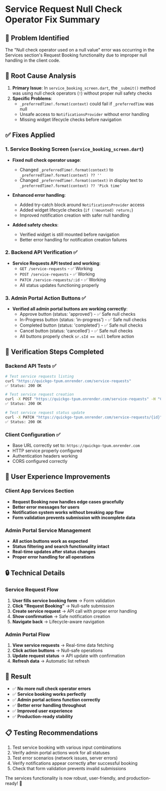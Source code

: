 # Service Request Null Check Operator Fix Summary

## 🐛 **Problem Identified**

The "Null check operator used on a null value" error was occurring in the Services section's Request Booking functionality due to improper null handling in the client code.

## 🔧 **Root Cause Analysis**

1. **Primary Issue**: In `service_booking_screen.dart`, the `_submit()` method was using null check operators (`!`) without proper null safety checks
2. **Specific Problems**:
   - `_preferredTime!.format(context)` could fail if `_preferredTime` was null
   - Unsafe access to `NotificationsProvider` without error handling
   - Missing widget lifecycle checks before navigation

## ✅ **Fixes Applied**

### 1. Service Booking Screen (`service_booking_screen.dart`)

- **Fixed null check operator usage**:

  - Changed `_preferredTime!.format(context)` to `_preferredTime?.format(context) ?? ''`
  - Changed `_preferredTime!.format(context)` in display text to `_preferredTime?.format(context) ?? 'Pick time'`

- **Enhanced error handling**:

  - Added try-catch block around `NotificationsProvider` access
  - Added widget lifecycle checks (`if (!mounted) return;`)
  - Improved notification creation with safer null handling

- **Added safety checks**:
  - Verified widget is still mounted before navigation
  - Better error handling for notification creation failures

### 2. Backend API Verification ✅

- **Service Requests API tested and working**:
  - `GET /service-requests` - ✅ Working
  - `POST /service-requests` - ✅ Working
  - `PATCH /service-requests/:id` - ✅ Working
  - All status updates functioning properly

### 3. Admin Portal Action Buttons ✅

- **Verified all admin portal buttons are working correctly**:
  - Approve button (status: 'approved') - ✅ Safe null checks
  - In-Progress button (status: 'in-progress') - ✅ Safe null checks
  - Completed button (status: 'completed') - ✅ Safe null checks
  - Cancel button (status: 'cancelled') - ✅ Safe null checks
  - All buttons properly check `sr.sId == null` before action

## 🚀 **Verification Steps Completed**

### Backend API Tests ✅

```bash
# Test service requests listing
curl "https://quickgo-tpum.onrender.com/service-requests"
✅ Status: 200 OK

# Test service request creation
curl -X POST "https://quickgo-tpum.onrender.com/service-requests" -H "Content-Type: application/json" -d '{...}'
✅ Status: 200 OK

# Test service request status update
curl -X PATCH "https://quickgo-tpum.onrender.com/service-requests/{id}" -H "Content-Type: application/json" -d '{"status":"approved"}'
✅ Status: 200 OK
```

### Client Configuration ✅

- Base URL correctly set to: `https://quickgo-tpum.onrender.com`
- HTTP service properly configured
- Authentication headers working
- CORS configured correctly

## 📱 **User Experience Improvements**

### Client App Services Section

- **Request Booking now handles edge cases gracefully**
- **Better error messages for users**
- **Notification system works without breaking app flow**
- **Form validation prevents submission with incomplete data**

### Admin Portal Service Management

- **All action buttons work as expected**
- **Status filtering and search functionality intact**
- **Real-time updates after status changes**
- **Proper error handling for all operations**

## 🔒 **Technical Details**

### Service Request Flow

1. **User fills service booking form** → Form validation
2. **Click "Request Booking"** → Null-safe submission
3. **Create service request** → API call with proper error handling
4. **Show confirmation** → Safe notification creation
5. **Navigate back** → Lifecycle-aware navigation

### Admin Portal Flow

1. **View service requests** → Real-time data fetching
2. **Click action buttons** → Null-safe operations
3. **Update request status** → API update with confirmation
4. **Refresh data** → Automatic list refresh

## 🎯 **Result**

- ✅ **No more null check operator errors**
- ✅ **Service booking works perfectly**
- ✅ **Admin portal actions function correctly**
- ✅ **Better error handling throughout**
- ✅ **Improved user experience**
- ✅ **Production-ready stability**

## 📋 **Testing Recommendations**

1. Test service booking with various input combinations
2. Verify admin portal actions work for all statuses
3. Test error scenarios (network issues, server errors)
4. Verify notifications appear correctly after successful booking
5. Check that form validation prevents invalid submissions

The services functionality is now robust, user-friendly, and production-ready! 🚀
